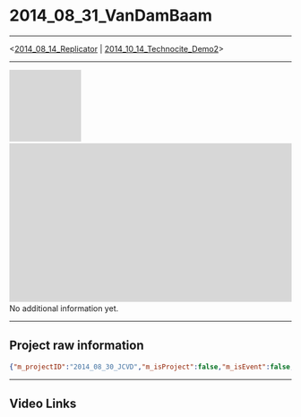 # 2014_08_31_VanDamBaam  
  
-------------------------   

  <[2014_08_14_Replicator](../2014_08_14_Replicator/readme.md) | [2014_10_14_Technocite_Demo2](../2014_10_14_Technocite_Demo2/readme.md)>
  
-------------------------   

[![Icon Img](icon.png)](icon.png)  
[![Preview Img](preview.png)](preview.png)   No additional information yet.
  
-------------------------   

## Project raw information   
``` json  
{"m_projectID":"2014_08_30_JCVD","m_isProject":false,"m_isEvent":false,"m_projectName":{"m_idNameWithoutDate":"","m_shortName":"","m_officialName":""},"m_fourWordsPitch":{"m_one":"","m_two":"","m_three":"","m_four":""},"m_tweetPitch":{"m_oneTweetDescription":""},"m_descriptions":{"m_shortDescription":"","m_longDescription":""},"m_credits":{"m_toCredits":[]},"m_videos":{"m_quickPushedDemo":"","m_30SecondPitch":"","m_projectReview":"","m_projectPlaythrough":"","m_allVideoPushedOnline":[]},"m_projectInfo":{"m_painsToSolved":[],"m_solutionProposed":[],"m_howIsItUnique":[],"m_usersTargeted":[],"m_projectState":""}}
```  

  
-------------------------   

## Video Links   